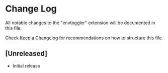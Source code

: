 # Change Log

All notable changes to the "envtoggler" extension will be documented in this file.

Check [Keep a Changelog](http://keepachangelog.com/) for recommendations on how to structure this file.

## [Unreleased]

- Initial release